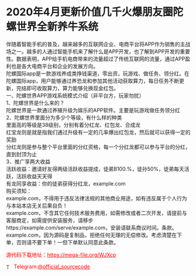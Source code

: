 # 2020年4月更新价值几千火爆朋友圈陀螺世界全新养牛系统

伴随着智能手机的普及，越来越多的互联网企业、电商平台将APP作为销售的主战场之一。越多的人通过智能手机来了解什么是APP开发，也了解到APP开发的重要性。数据表明，APP给手机电商带来的流量超过了传统互联网的流量，通过APP盈利也是各大电商平台和企业的发展方向。<br>陀螺国际app是一款游戏养成类挣钱渠道，零出资，玩游戏、做任务、领分红。在陀螺国际app，用户能够通过养恐龙和参加其他活动获取算力，每日任务不断更新，完结即可收取算力，算力能够兑换现金红包。<br>一、陀螺世界APP游戏系统模式介绍（非平台方，玩家勿扰）<br>1、陀螺世界是什么来的？<br>陀螺世界是一款通过养殖升级为娱乐的APP软件。主要是玩游戏做任务领分红<br>2、陀螺世界里面分为多少个等级，有什么样的种类<br>里面高的等级是38级别，分别有着分红龙、红包龙、合成龙<br>红宝龙则是就是指我们通过升级有一定的几率爆出红包龙，然后就可以获得一定的奖励<br>分红龙则是参与整个平台里面的分红资格，每一个分红龙都可以参与平台的分红，直到封顶为止<br>3、推广享两大收益<br>活跃收益：邀请好友得两级活跃收益提成，徒弟B100.%，徒孙50%，徒弟每天活跃，活跃收益天天得<br>有龙同享收益：你的徒弟获得分红龙，example.com<br>购买须知：<br>example.com，不得用于违反法律法规的其他商业用途，如有违反属于个人行为与本站本店无关后果自负！<br>example.com，不含其它任何技术服务费用，如需修改或者二次开发，请提前与客服商定，如需提供安装服务，请移步https://example.com/serve/example.com，安装请联系商议时间。条款。<br>example.com，因为源码是复制品，拒绝任何无理的无偿修改。考虑清楚在下单，否则请不要下单！一但下单默认同意此条款。<br>


<p style="color: red;">源代码下载地址：<a href="https://mega-file.org/WJXcp" style="color: red;">https://mega-file.org/WJXcp</a></p><p style="color: red;"><img src="https://cdn-icons-png.flaticon.com/512/2111/2111646.png" alt="Telegram Icon" style="width: 16px; vertical-align: middle; margin-right: 5px;">Telegram:<a href="https://t.me/official_sourcecode" style="color: red;">@official_sourcecode</a></p>